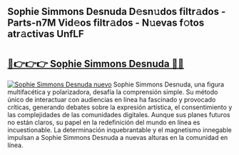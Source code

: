 ## Sophie Simmons Desnuda D𝚎sn𝚞dos filtr𝚊dos - Parts-n7M Vid𝚎os filtr𝚊dos - N𝚞evas f𝚘tos atr𝚊ctivas UnfLF

# <h2><a href="http://mb12xf3.tromn.icu/?c=Sophie+Simmons+Desnuda">🔗👉👉👉 Sophie Simmons Desnuda 🔗🔗</a></h2>

[![Sophie Simmons Desnuda nuevo](https://i.imgur.com/pEAQMta.gif)](http://mb12xf3.tromn.icu/?c=Sophie+Simmons+Desnuda)
Sophie Simmons Desnuda, una figura multifacética y polarizadora, desafía la comprensión simple. Su método único de interactuar con audiencias en línea ha fascinado y provocado críticas, generando debates sobre la expresión artística, el consentimiento y las complejidades de las comunidades digitales. Aunque sus planes futuros no están claros, su papel en la redefinición del mundo en línea es incuestionable. La determinación inquebrantable y el magnetismo innegable impulsan a Sophie Simmons Desnuda a nuevas alturas en la comunidad en línea.
